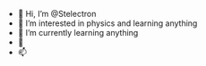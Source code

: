 - 👋 Hi, I’m @Stelectron
- 👀 I’m interested in physics and learning anything
- 🌱 I’m currently learning anything
- 💞️ 
- 📫 

<!---
Stelectron/Stelectron is a ✨ special ✨ repository because its `README.md` (this file) appears on your GitHub profile.
You can click the Preview link to take a look at your changes.
--->
